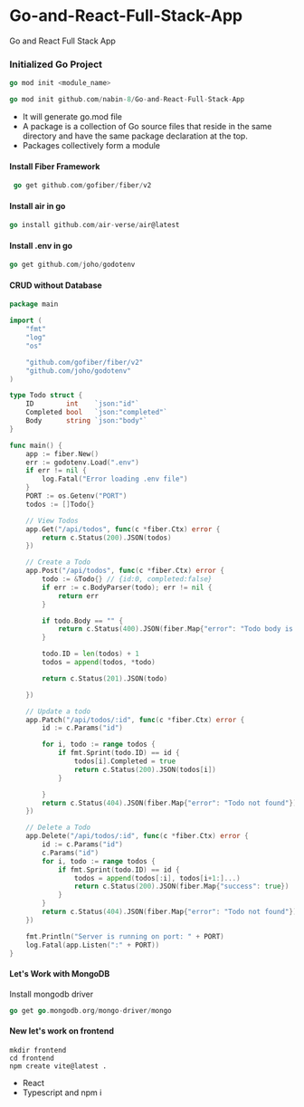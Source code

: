 # Go-and-React-Full-Stack-App
Go and React Full Stack App

### Initialized Go Project
```go
go mod init <module_name>

go mod init github.com/nabin-8/Go-and-React-Full-Stack-App
```
- It will generate go.mod file
- A package is a collection of Go source files that reside in the same directory and have the same package declaration at the top.
- Packages collectively form a module

#### Install Fiber Framework
```go
 go get github.com/gofiber/fiber/v2
```
#### Install air in go
```go
go install github.com/air-verse/air@latest
```
#### Install .env in go
```go
go get github.com/joho/godotenv
```
#### CRUD without Database
```go
package main

import (
	"fmt"
	"log"
	"os"

	"github.com/gofiber/fiber/v2"
	"github.com/joho/godotenv"
)

type Todo struct {
	ID        int    `json:"id"`
	Completed bool   `json:"completed"`
	Body      string `json:"body"`
}

func main() {
	app := fiber.New()
	err := godotenv.Load(".env")
	if err != nil {
		log.Fatal("Error loading .env file")
	}
	PORT := os.Getenv("PORT")
	todos := []Todo{}

	// View Todos
	app.Get("/api/todos", func(c *fiber.Ctx) error {
		return c.Status(200).JSON(todos)
	})

	// Create a Todo
	app.Post("/api/todos", func(c *fiber.Ctx) error {
		todo := &Todo{} // {id:0, completed:false}
		if err := c.BodyParser(todo); err != nil {
			return err
		}

		if todo.Body == "" {
			return c.Status(400).JSON(fiber.Map{"error": "Todo body is required"})
		}

		todo.ID = len(todos) + 1
		todos = append(todos, *todo)

		return c.Status(201).JSON(todo)

	})

	// Update a todo
	app.Patch("/api/todos/:id", func(c *fiber.Ctx) error {
		id := c.Params("id")

		for i, todo := range todos {
			if fmt.Sprint(todo.ID) == id {
				todos[i].Completed = true
				return c.Status(200).JSON(todos[i])
			}

		}
		return c.Status(404).JSON(fiber.Map{"error": "Todo not found"})
	})

	// Delete a Todo
	app.Delete("/api/todos/:id", func(c *fiber.Ctx) error {
		id := c.Params("id")
		c.Params("id")
		for i, todo := range todos {
			if fmt.Sprint(todo.ID) == id {
				todos = append(todos[:i], todos[i+1:]...)
				return c.Status(200).JSON(fiber.Map{"success": true})
			}
		}
		return c.Status(404).JSON(fiber.Map{"error": "Todo not found"})
	})

	fmt.Println("Server is running on port: " + PORT)
	log.Fatal(app.Listen(":" + PORT))
}
```
#### Let's Work with MongoDB
Install mongodb driver
```go
go get go.mongodb.org/mongo-driver/mongo
```
#### New let's work on frontend
```
mkdir frontend 
cd frontend
npm create vite@latest .
```
- React
- Typescript and
npm i
